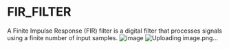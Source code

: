 # FIR_FILTER
A Finite Impulse Response (FIR) filter is a digital filter that processes signals using a finite number of input samples.
![image](https://github.com/user-attachments/assets/247f13b0-1f66-4e04-9730-e440745251ac)
![Uploading image.png…]()
